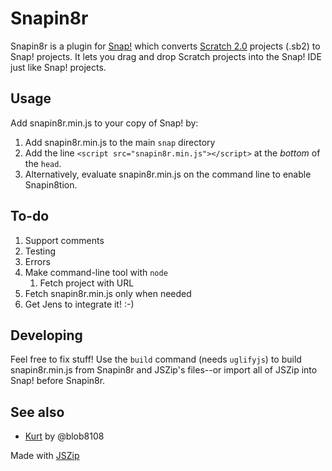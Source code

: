 Snapin8r
========


Snapin8r is a plugin for [Snap!](http://snap.berkeley.edu) which converts [Scratch 2.0](http://scratch.mit.edu) projects (.sb2) to Snap! projects. It lets you drag and drop Scratch projects into the Snap! IDE just like Snap! projects.

Usage
-----
Add snapin8r.min.js to your copy of Snap! by:

1. Add snapin8r.min.js to the main `snap` directory
2. Add the line `<script src="snapin8r.min.js"></script>` at the *bottom* of the `head`.
3. Alternatively, evaluate snapin8r.min.js on the command line to enable Snapin8tion.

To-do
-----
1. Support comments
2. Testing
3. Errors
4. Make command-line tool with `node`
    1. Fetch project with URL
5. Fetch snapin8r.min.js only when needed
6. Get Jens to integrate it! :-)

Developing
----------
Feel free to fix stuff! Use the `build` command (needs `uglifyjs`) to build snapin8r.min.js from Snapin8r and JSZip's files--or import all of JSZip into Snap! before Snapin8r.

See also
--------
* [Kurt](https://github.com/blob8108/kurt) by @blob8108

Made with [JSZip](http://stuk.github.io/jszip/)
